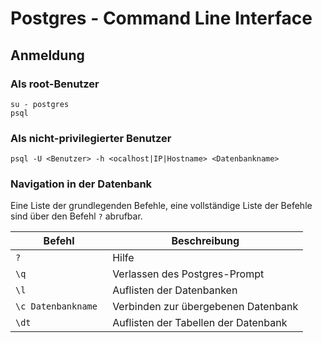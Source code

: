 # Postgres - Command Line Interface

## Anmeldung
### Als root-Benutzer
```
su - postgres
psql
```

### Als nicht-privilegierter Benutzer
```
psql -U <Benutzer> -h <ocalhost|IP|Hostname> <Datenbankname>
```

### Navigation in der Datenbank
Eine Liste der grundlegenden Befehle, eine vollständige Liste der Befehle sind über den Befehl <code>\?</code> abrufbar.

| Befehl | Beschreibung|
| --- | --- |
| <code>\?</code> | Hilfe |
| <code>\q</code> | Verlassen des Postgres-Prompt |
| <code>\l</code> | Auflisten der Datenbanken |
| <code>\c  Datenbankname </code> | Verbinden zur übergebenen Datenbank |
| <code>\dt</code> | Auflisten der Tabellen der Datenbank |



